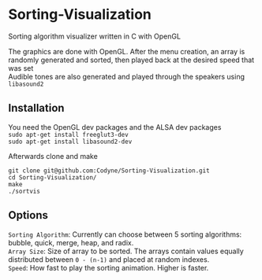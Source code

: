 # Sorting-Visualization

Sorting algorithm visualizer written in C with OpenGL

The graphics are done with OpenGL. After the menu creation, an array is randomly generated and sorted, then played back at the desired speed that was set\
Audible tones are also generated and played through the speakers using `libasound2`

## Installation
You need the OpenGL dev packages and the ALSA dev packages\
`sudo apt-get install freeglut3-dev`\
`sudo apt-get install libasound2-dev`

Afterwards clone and make
```
git clone git@github.com:Codyne/Sorting-Visualization.git
cd Sorting-Visualization/
make
./sortvis
```

## Options

`Sorting Algorithm`: Currently can choose between 5 sorting algorithms: bubble, quick, merge, heap, and radix.\
`Array Size`: Size of array to be sorted. The arrays contain values equally distributed between `0 - (n-1)` and placed at random indexes.\
`Speed`: How fast to play the sorting animation. Higher is faster.
